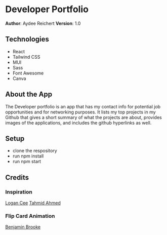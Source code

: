 # Developer Portfolio 

**Author**: Aydee Reichert
**Version**: 1.0

## Technologies

- React 
- Tailwind CSS
- MUI
- Sass
- Font Awesome
- Canva

## About the App

The Developer portfolio is an app that has my contact info for potential 
job opportunities and for networking purposes. It lists my top projects in my Github that
gives a short summary of what the projects are about, provides images of the 
applications, and includes the github hyperlinks as well.

## Setup
- clone the respository
- run npm install
- run npm start

## Credits

### Inspiration

[Logan Cee](https://dribbble.com/shots/11276631-DS-Personal-Developer-Portfolio)
[Tahmid Ahmed](https://www.youtube.com/watch?v=lgeoAUvoRJU)

### Flip Card Animation

[Benjamin Brooke](https://bvgsoftware.com/blog/how-to-build-a-flip-card-component-with-react/)
